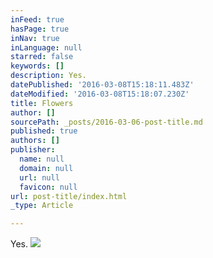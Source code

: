 ```yaml
---
inFeed: true
hasPage: true
inNav: true
inLanguage: null
starred: false
keywords: []
description: Yes.
datePublished: '2016-03-08T15:18:11.483Z'
dateModified: '2016-03-08T15:18:07.230Z'
title: Flowers
author: []
sourcePath: _posts/2016-03-06-post-title.md
published: true
authors: []
publisher:
  name: null
  domain: null
  url: null
  favicon: null
url: post-title/index.html
_type: Article

---
```

Yes.
![](https://the-grid-user-content.s3-us-west-2.amazonaws.com/3fd287f7-44bb-4d8c-be35-e807181aae54.jpg)